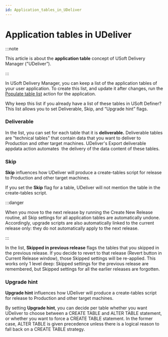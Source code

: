 ```yaml
---
id: Application_tables_in_UDeliver
---
```


# Application tables in UDeliver


:::note

This article is about the **application table** concept of USoft Delivery Manager ("UDeliver”).

:::

In USoft Delivery Manager, you can keep a list of the application tables of your user application. To create this list, and update it after changes, run the [Populate table list](/docs/Continuous_delivery/Delivery_Manager_actions_by_name/Populate_tables_list.md) action for the application.

Why keep this list if you already have a list of these tables in USoft Definer? This list allows you to set Deliverable, Skip, and “Upgrade hint” flags.

### Deliverable

In the list, you can set for each table that it is **deliverable.** Deliverable tables are "technical tables" that contain data that you want to deliver to Production and other target machines. UDeliver's Export deliverable appdata action automates  the delivery of the data content of these tables.

### Skip

**Skip** influences how UDeliver will produce a create-tables script for release to Production and other target machines.

If you set the **Skip** flag for a table, UDeliver will not mention the table in the create-tables script.


:::danger

When you move to the next release by running the Create New Release routine, all Skip settings for all application tables are automatically undone. Accordingly, upgrade scripts are also automatically linked to the current release only: they do not automatically apply to the next release.

:::

In the list, **Skipped in previous release** flags the tables that you skipped in the previous release. If you decide to revert to that release (Revert button in Current Release window), those Skipped settings will be re-applied. This works only 1 level deep: Skipped settings for the previous release are remembered, but Skipped settings for all the earlier releases are forgotten.

### Upgrade hint

**Upgrade hint** influences how UDeliver will produce a create-tables script for release to Production and other target machines.

By setting **Upgrade hint**, you can decide per table whether you want UDeliver to choose between a CREATE TABLE and ALTER TABLE statement, or whether you want to force a CREATE TABLE statement. In the former case, ALTER TABLE is given precedence unless there is a logical reason to fall back on a CREATE TABLE strategy.
